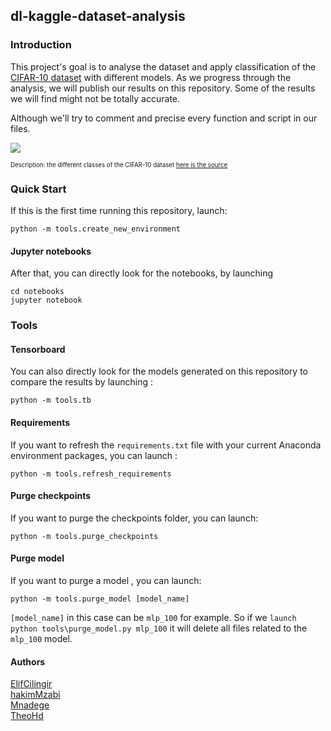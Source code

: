## dl-kaggle-dataset-analysis

### Introduction

This project's goal is to analyse the dataset and apply classification of the [CIFAR-10 dataset](https://www.cs.toronto.edu/~kriz/cifar.html) with different models.
As we progress through the analysis, we will publish our results on this repository. Some of the results we will find might not be totally accurate.

Although we'll try to comment and precise every function and script in our files.

<img src="https://i.imgur.com/sWAAh1z.png">


<small><small>Description: the different classes of the CIFAR-10 dataset [here is the source](https://www.cs.toronto.edu/~kriz/cifar.html)</small></small>

### Quick Start

If this is the first time running this repository, launch:

```
python -m tools.create_new_environment
```

#### Jupyter notebooks

After that, you can directly look for the notebooks, by launching

```
cd notebooks
jupyter notebook
```


### Tools

#### Tensorboard

You can also directly look for the models generated on this repository to compare the results by launching :

```
python -m tools.tb
```

#### Requirements

If you want to refresh the `requirements.txt` file with your current Anaconda environment packages, you can launch :

```
python -m tools.refresh_requirements
```

#### Purge checkpoints

If you want to purge the checkpoints folder, you can launch:

```
python -m tools.purge_checkpoints
```

#### Purge model

If you want to purge a model , you can launch:

```
python -m tools.purge_model [model_name]
```

`[model_name]` in this case can be `mlp_100` for example.
So if we `launch python tools\purge_model.py mlp_100` it will delete all files related to the `mlp_100` model.


#### Authors

<a href="https://github.com/ElifCilingir">ElifCilingir</alt>
<br>
<a href="https://github.com/hakimMzabi">hakimMzabi</alt>
<br>
<a href="https://github.com/Mnadege">Mnadege</alt>
<br>
<a href="https://github.com/TheoHd">TheoHd</alt>